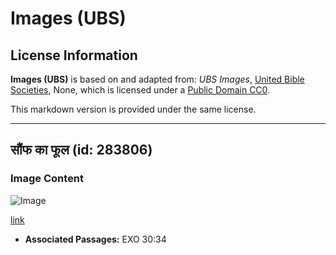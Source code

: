 # Images (UBS)

## License Information

**Images (UBS)** is based on and adapted from: _UBS Images_, [United Bible Societies](https://unitedbiblesocieties.org/), None, which is licensed under a [Public Domain CC0](https://creativecommons.org/public-domain/cc0/).

This markdown version is provided under the same license.



--------------------------------

## सौंफ का फूल (id: 283806)

### Image Content

![Image](https://cdn.aquifer.bible/aquifer-content/resources/Media/WEB-0217_fennel_flower.jpg)

[link](https://cdn.aquifer.bible/aquifer-content/resources/Media/WEB-0217_fennel_flower.jpg)

* **Associated Passages:** EXO 30:34

